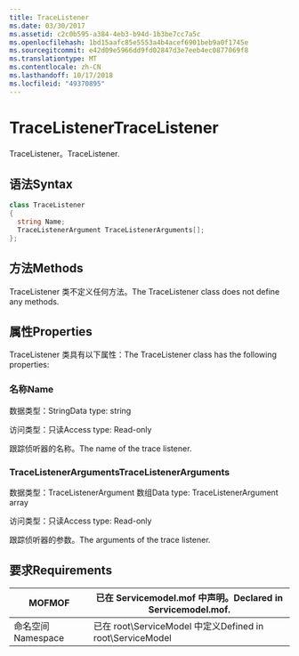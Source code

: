 ```yaml
---
title: TraceListener
ms.date: 03/30/2017
ms.assetid: c2c0b595-a384-4eb3-b94d-1b3be7cc7a5c
ms.openlocfilehash: 1bd15aafc85e5553a4b4acef6901beb9a0f1745e
ms.sourcegitcommit: e42d09e5966dd9fd02847d3e7eeb4ec0877069f8
ms.translationtype: MT
ms.contentlocale: zh-CN
ms.lasthandoff: 10/17/2018
ms.locfileid: "49370895"
---
```

# <a name="tracelistener"></a><span data-ttu-id="d479c-102">TraceListener</span><span class="sxs-lookup"><span data-stu-id="d479c-102">TraceListener</span></span>
<span data-ttu-id="d479c-103">TraceListener。</span><span class="sxs-lookup"><span data-stu-id="d479c-103">TraceListener.</span></span>  
  
## <a name="syntax"></a><span data-ttu-id="d479c-104">语法</span><span class="sxs-lookup"><span data-stu-id="d479c-104">Syntax</span></span>  
  
```csharp
class TraceListener  
{  
  string Name;  
  TraceListenerArgument TraceListenerArguments[];  
};  
```  
  
## <a name="methods"></a><span data-ttu-id="d479c-105">方法</span><span class="sxs-lookup"><span data-stu-id="d479c-105">Methods</span></span>  
 <span data-ttu-id="d479c-106">TraceListener 类不定义任何方法。</span><span class="sxs-lookup"><span data-stu-id="d479c-106">The TraceListener class does not define any methods.</span></span>  
  
## <a name="properties"></a><span data-ttu-id="d479c-107">属性</span><span class="sxs-lookup"><span data-stu-id="d479c-107">Properties</span></span>  
 <span data-ttu-id="d479c-108">TraceListener 类具有以下属性：</span><span class="sxs-lookup"><span data-stu-id="d479c-108">The TraceListener class has the following properties:</span></span>  
  
### <a name="name"></a><span data-ttu-id="d479c-109">名称</span><span class="sxs-lookup"><span data-stu-id="d479c-109">Name</span></span>  
 <span data-ttu-id="d479c-110">数据类型：String</span><span class="sxs-lookup"><span data-stu-id="d479c-110">Data type: string</span></span>  
  
 <span data-ttu-id="d479c-111">访问类型：只读</span><span class="sxs-lookup"><span data-stu-id="d479c-111">Access type: Read-only</span></span>  
  
 <span data-ttu-id="d479c-112">跟踪侦听器的名称。</span><span class="sxs-lookup"><span data-stu-id="d479c-112">The name of the trace listener.</span></span>  
  
### <a name="tracelistenerarguments"></a><span data-ttu-id="d479c-113">TraceListenerArguments</span><span class="sxs-lookup"><span data-stu-id="d479c-113">TraceListenerArguments</span></span>  
 <span data-ttu-id="d479c-114">数据类型：TraceListenerArgument 数组</span><span class="sxs-lookup"><span data-stu-id="d479c-114">Data type: TraceListenerArgument array</span></span>  
  
 <span data-ttu-id="d479c-115">访问类型：只读</span><span class="sxs-lookup"><span data-stu-id="d479c-115">Access type: Read-only</span></span>  
  
 <span data-ttu-id="d479c-116">跟踪侦听器的参数。</span><span class="sxs-lookup"><span data-stu-id="d479c-116">The arguments of the trace listener.</span></span>  
  
## <a name="requirements"></a><span data-ttu-id="d479c-117">要求</span><span class="sxs-lookup"><span data-stu-id="d479c-117">Requirements</span></span>  
  
|<span data-ttu-id="d479c-118">MOF</span><span class="sxs-lookup"><span data-stu-id="d479c-118">MOF</span></span>|<span data-ttu-id="d479c-119">已在 Servicemodel.mof 中声明。</span><span class="sxs-lookup"><span data-stu-id="d479c-119">Declared in Servicemodel.mof.</span></span>|  
|---------|-----------------------------------|  
|<span data-ttu-id="d479c-120">命名空间</span><span class="sxs-lookup"><span data-stu-id="d479c-120">Namespace</span></span>|<span data-ttu-id="d479c-121">已在 root\ServiceModel 中定义</span><span class="sxs-lookup"><span data-stu-id="d479c-121">Defined in root\ServiceModel</span></span>|
